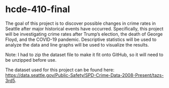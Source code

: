 # hcde-410-final

The goal of this project is to discover possible changes in crime rates in Seattle after major historical events have occurred. Specifically, this project will be investigating crime rates after Trump’s election, the death of George Floyd, and the COVID-19 pandemic. Descriptive statistics will be used to analyze the data and line graphs will be used to visualize the results.

Note: I had to zip the dataset file to make it fit onto GitHub, so it will need to be unzipped before use.

The dataset used for this project can be found here: https://data.seattle.gov/Public-Safety/SPD-Crime-Data-2008-Present/tazs-3rd5.
